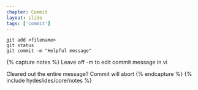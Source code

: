 ```yaml
---
chapter: Commit
layout: slide
tags: ['commit']
---
```


	git add <filename>
	git status
	git commit -m "Helpful message"

{% capture notes %}
Leave off -m to edit commit message in vi

Cleared out the entire message? Commit will abort
{% endcapture %}
{% include hydeslides/core/notes %}